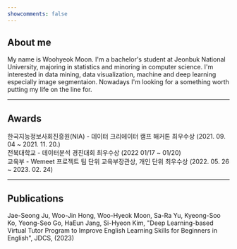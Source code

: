 ```yaml
---
showcomments: false
---
```


## About me

My name is Woohyeok Moon. I'm a bachelor's student at Jeonbuk National University, majoring in statistics and minoring in computer science. I'm interested in data mining, data visualization, machine and deep learning especially image segmentaion. Nowadays I'm looking for a something worth putting my life on the line for.

---

## Awards

한국지능정보사회진흥원(NIA) - 데이터 크리에이터 캠프 해커톤 최우수상 (2021. 09. 04 ~ 2021. 11. 20.)  
전북대학교 - 데이터분석 경진대회 최우수상 (2022 01/17 ~ 01/20)  
교육부 - Wemeet 프로젝트 팀 단위 교육부장관상, 개인 단위 최우수상 (2022. 05. 26 ~ 2023. 02. 24)  

---

## Publications

Jae-Seong Ju, Woo-Jin Hong, Woo-Hyeok Moon, Sa-Ra Yu, Kyeong-Soo Ko, Yeong-Seo Go, HaEun Jang, Si-Hyeon Kim, "Deep Learning-based Virtual Tutor Program to Improve English Learning Skills for Beginners in English", JDCS, (2023)
